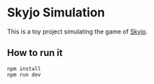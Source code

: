 # Skyjo Simulation

This is a toy project simulating the game of [Skyjo](https://boardgamegeek.com/boardgame/204135/skyjo).

## How to run it

```
npm install
npm run dev
```
